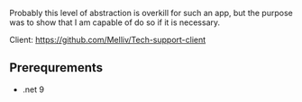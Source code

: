Probably this level of abstraction is overkill for such an app, but the purpose was to show that I am capable of do so if it is necessary.

Client: https://github.com/Melliv/Tech-support-client

## Prerequrements

- .net 9
